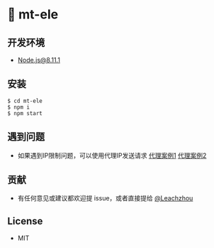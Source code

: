 # 🐢 mt-ele

## 开发环境

- Node.js@8.11.1

## 安装

```
$ cd mt-ele
$ npm i
$ npm start
```

## 遇到问题

- 如果遇到IP限制问题，可以使用代理IP发送请求 [代理案例1](https://segmentfault.com/q/1010000008196143) [代理案例2](https://blog.csdn.net/luzhongk/article/details/78772286)

## 贡献

- 有任何意见或建议都欢迎提 issue，或者直接提给 [@Leachzhou](http://github.com/leachzhou)

## License

- MIT

